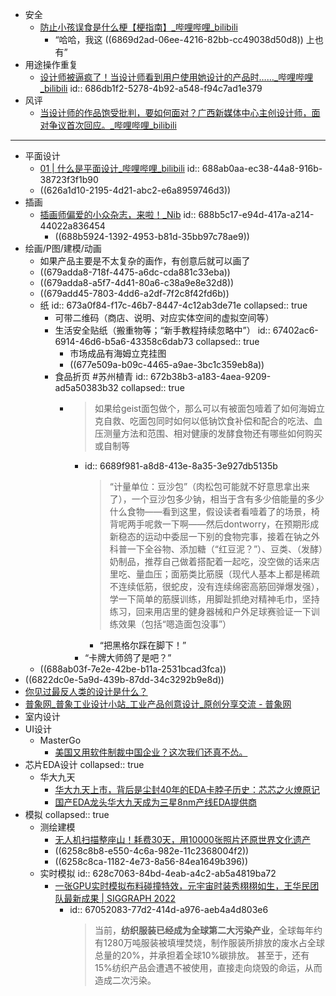 - 安全
	- [防止小孩误食是什么梗【梗指南】_哔哩哔哩_bilibili](https://www.bilibili.com/video/BV1kR4y1u7ER/)
		- “哈哈，我这 ((6869d2ad-06ee-4216-82bb-cc49038d50d8)) 上也有”
- 用途操作重复
	- [设计师被逼疯了！当设计师看到用户使用她设计的产品时……_哔哩哔哩_bilibili](https://www.bilibili.com/video/BV1k44y1y72J/)
	  id:: 686db1f2-5278-4b92-a548-f94c7ad1e379
- 风评
	- [当设计师的作品饱受批判，要如何面对？广西新媒体中心主创设计师，面对争议首次回应。_哔哩哔哩_bilibili](https://www.bilibili.com/video/BV1Yy4y1T7Rt/)
- ---
- 平面设计
	- [01 | 什么是平面设计_哔哩哔哩_bilibili](https://www.bilibili.com/video/BV1ub411b7p5/)
	  id:: 688ab0aa-ec38-44a8-916b-38723f3f1b90
	- ((626a1d10-2195-4d21-abc2-e6a8959746d3))
- 插画
	- [插画师偏爱的小众杂志，来啦！_Nib](https://www.sohu.com/a/471611779_121118769)
	  id:: 688b5c17-e94d-417a-a214-44022a836454
		- ((688b5924-1392-4953-b81d-35bb97c78ae9))
- 绘画/P图/建模/动画
	- 如果产品主要是不太复杂的画作，有创意后就可以画了
	- ((679adda8-718f-4475-a6dc-cda881c33eba))
	- ((679adda8-a5f7-4d41-80a6-c38a9e8e32d8))
	- ((679add45-7803-4dd6-a2df-7f2c8f42fd6b))
	- 纸
	  id:: 673a0f84-f17c-46b7-8447-4c12ab3de71e
	  collapsed:: true
		- 可带二维码（商店、说明、对应实体空间的虚拟空间等）
		- 生活安全贴纸（搬重物等；“新手教程持续忽略中”）
		  id:: 67402ac6-6914-46d6-b5a6-43358c6dab73
		  collapsed:: true
			- 市场成品有海姆立克挂图
			- ((677e509a-b09c-4465-a9ae-3bc1c359eb8a))
		- 食品折页 #苏州植青
		  id:: 672b38b3-a183-4aea-9209-ad5a50383b32
		  collapsed:: true
			- >如果给geist面包做个，那么可以有被面包噎着了如何海姆立克自救、吃面包同时如何以低钠饮食补偿和配合的吃法、血压测量方法和范围、相对健康的发酵食物还有哪些如何购买或自制等
				- id:: 6689f981-a8d8-413e-8a35-3e927db5135b
				  >“计量单位：豆沙包”（肉松包可能就不好意思拿出来了），一个豆沙包多少钠，相当于含有多少倍能量的多少什么食物——看到这里，假设读者看噎着了的场景，椅背呢两手呢救一下啊——然后dontworry，在预期形成新稳态的运动中委屈一下别的食物完事，接着在钠之外科普一下全谷物、添加糖（“红豆泥？”）、豆类、（发酵）奶制品，推荐自己做着搭配着一起吃，没空做的话来店里吃、量血压；面筋类比筋膜（现代人基本上都是稀疏不连续低筋，很蛇皮，没有连续绵密高筋回弹爆发强），学一下简单的筋膜训练，用脚趾抓绝对精神毛巾，坚持练习，回来用店里的健身器械和户外足球赛验证一下训练效果（包括“嗯造面包没事”）
					- “把黑格尔踩在脚下！”
				- “卡牌大师鸽了是吧？”
	- ((688ab03f-7e2e-42be-b11a-2531bcad3fca))
- ((6822dc0e-5a9d-439b-87dd-34c3292b9e8d))
- [你见过最反人类的设计是什么？](https://www.zhihu.com/question/57773589)
- [普象网_普象工业设计小站_工业产品创意设计_原创分享交流 - 普象网](https://www.puxiang.com/)
- 室内设计
- UI设计
	- MasterGo
		- [美国又用软件制裁中国企业？这次我们还真不怂。](https://mp.weixin.qq.com/s/mMErAmso7dF0Ik5nF_pZjA)
- 芯片EDA设计
  collapsed:: true
	- 华大九天
		- [华大九天上市，背后是尘封40年的EDA卡脖子历史：芯芯之火燎原记](https://new.qq.com/omn/20210807/20210807A05QH700.html)
		- [国产EDA龙头华大九天成为三星8nm产线EDA提供商](https://user.guancha.cn/main/content?id=645288)
- 模拟
  collapsed:: true
	- 测绘建模
		- [无人机扫描整座山！耗费30天，用10000张照片还原世界文化遗产](https://www.bilibili.com/video/BV1yS4y1w7V1)
		- ((6258c8b8-e550-4c6a-982e-11c2368004f2))
		- ((6258c8ca-1182-4e73-8a56-84ea1649b396))
	- 实时模拟
	  id:: 628c7063-84bd-4eab-a4c2-ab5a4819ba72
		- [一张GPU实时模拟布料碰撞特效，元宇宙时装秀栩栩如生，王华民团队最新成果 | SIGGRAPH 2022](https://mp.weixin.qq.com/s/kK5mXicPGFVZxWi-BZqkBA)
			- id:: 67052083-77d2-414d-a976-aeb4a4d803e6
			  >当前，**纺织服装已经成为全球第二大污染产业**，全球每年约有1280万吨服装被填埋焚烧，制作服装所排放的废水占全球总量的20%，并承担着全球10%碳排放。
			  甚至于，还有15%纺织产品会遭遇不被使用，直接走向烧毁的命运，从而造成二次污染。